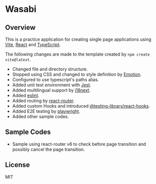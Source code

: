 Wasabi
=====

## Overview

This is a practice application for creating single page applications using [Vite](https://vitejs.dev/), [React](https://reactjs.org/) and [TypeScript](https://www.typescriptlang.org/).

The following changes are made to the template created by `npm create vite@latest`.

- Changed file and directory structure.
- Stopped using CSS and changed to style definition by [Emotion](https://emotion.sh/docs/introduction).
- Configured to use typescript's paths alias.
- Added unit test environment with [Jest](https://jestjs.io/).
- Added multilingual support by [i18next](https://www.i18next.com/).
- Added [eslint](https://eslint.org/).
- Added routing by [react-router](https://reactrouter.com/).
- Added custom Hooks and introduced [@testing-library/react-hooks](https://github.com/testing-library/react-hooks-testing-library).
- Added E2E testing by [playwright](https://playwright.dev/).
- Added other sample codes.

## Sample Codes

- Sample using react-router v6 to check before page transition and possibly cancel the page transition.

## License

MIT
